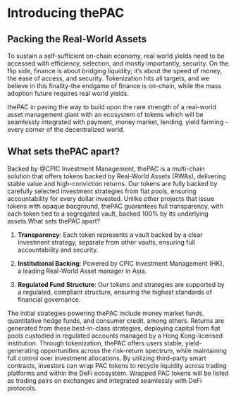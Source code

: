 # Introducing thePAC

## Packing the Real-World Assets

To sustain a self-sufficient on-chain economy, real world yields need to be accessed with efficiency, selection, and mostly importantly, security. On the flip side, finance is about bridging liquidity; it’s about the speed of money, the ease of access, and security. Tokenization hits all targets, and we believe in this finality-the endgame of finance is on-chain, while the mass adoption future requires real world yields.

thePAC in paving the way to build upon the rare strength of a real-world asset management giant with an ecosystem of tokens which will be seamlessly integrated with payment, money market, lending, yield farming - every corner of the decentralized world. 

## What sets thePAC apart?
Backed by @CPIC Investment Management, thePAC is a multi-chain solution that offers tokens backed by Real-World Assets (RWAs), delivering stable value and high-conviction returns. Our tokens are fully backed by carefully selected investment strategies from fiat pools, ensuring accountability for every dollar invested. Unlike other projects that issue tokens with opaque bacground, thePAC guarantees full transparency, with each token tied to a segregated vault, backed 100% by its underlying assets.What sets thePAC apart?

1. **Transparency**: Each token represents a vault backed by a clear investment strategy, separate from other vaults, ensuring full accountability and security.

2. **Institutional Backing**: Powered by CPIC Investment Management (HK), a leading Real-World Asset manager in Asia.

3. **Regulated Fund Structure**: Our tokens and strategies are supported by a regulated, compliant structure, ensuring the highest standards of financial governance.

The initial strategies powering thePAC include money market funds, quantitative hedge funds, and consumer credit, among others. Returns are generated from these best-in-class strategies, deploying capital from fiat pools custodied in regulated accounts managed by a Hong Kong-licensed institution. Through tokenization, thePAC offers users stable, yield-generating opportunities across the risk-return spectrum, while maintaining full control over investment allocations. By utilizing third-party smart contracts, investors can wrap PAC tokens to recycle liquidity across trading platforms and within the DeFi ecosystem. Wrapped PAC tokens will be listed as trading pairs on exchanges and integrated seamlessly with DeFi protocols.
